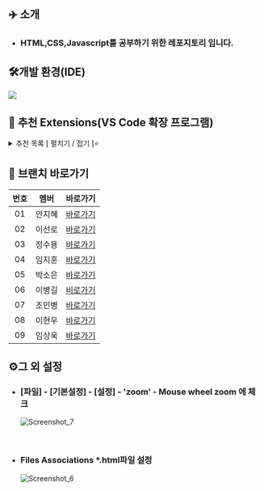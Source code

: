## ✈️ 소개
- ### HTML,CSS,Javascript를 공부하기 위한 레포지토리 입니다.

## 🛠개발 환경(IDE)

[![](https://img.shields.io/badge/visual_studio_code-007ACC?style=for-the-badge&logo=visualstudiocode&logoColor=white)](https://code.visualstudio.com/download)

## 📌 추천 Extensions(VS Code 확장 프로그램)
<details>
  <summary> 추천 목록 [ 펼치기 / 접기 ]⭐</summary>
  
- ### ⭐Korean Language Pack for VSCode
VSCode 한글화
- ### ⭐prettier
코드 자동화 정렬 확장 프로그램
- ### ⭐open in browser
open in browser 혹은  open in other browser 브라우저로 열기
- ### ⭐Material Theme
VScode의 코드 편집기의 테마를 바꿔줌
- ### ⭐⭐Auto Rename Tag
Tag명을 바꿀 때 자동으로 닫는 태그도 바꿔줌 - 편함
- ### ⭐⭐Auto close Tag
(Tag를 알아서 닫아줌 - 너무 편함)
- ### ⭐⭐Live server
코드 저장하면 알아서 브라우저에 적용
- ### ⭐⭐HTML CSS Support
CSS파일에서 정의한 클래스나 id값을 HTML파일에서 자동 완성 기능을 제공하는 확장 프로그램
- ### ⭐ CSS Peek
HTML 파일에서 작성한 클래스 값을 Ctrl + 클릭하면 해당 CSS파일의 해당 클래스 부분으로 바로 찾아감
- ### ⭐ indent-rainbow
들여쓰기 구분을 색깔로 해주는 확장 프로그램
- ### ⭐ image preview
img 태그 안에 src="주소" 에서 주소 부분에 마우스 커서를 갖다 대면 어떤 이미지인지 보여준다.
- ### ⭐ESLint
자바 스크립트 문법 에러를 표시해주는 프로그램
  
</details>

## 🔗 브랜치 바로가기

| 번호 |  멤버  |   바로가기      | 
| :--: | :--------: | :---------------: |
|  01  | 안지혜 | [바로가기][AhnJiHye] |
|  02  | 이선로 | [바로가기][sunro] |
|  03  | 정수용 | [바로가기][SuYong] |
|  04  | 임지훈 | [바로가기][e1mji] |
|  05  | 박소은 | [바로가기][Soeun] |
|  06  | 이병길 | [비로가기][LeeBG] |
|  07  | 조민병 | [바로가기][JMB]   |
|  08  | 이현우 | [바로가기][LHW]   |
|  09  | 임상욱 | [바로가기][LHW]   |

## ⚙️그 외 설정
- ### [파일] - [기본설정] - [설정] - 'zoom' - Mouse wheel zoom 에 체크
  ![Screenshot_7](https://github.com/Employment-Study/HTML-CSS-Javascript_STUDY/assets/44068819/bb97b85c-874d-47e9-99f5-20908e19e8da)
  
<br/>

- ### Files Associations *.html파일 설정
  ![Screenshot_6](https://github.com/Employment-Study/HTML-CSS-Javascript_STUDY/assets/44068819/3774eab7-09fc-4910-b236-d9674affa423)


[sunro]: https://github.com/Employment-Study/HTML-CSS-Javascript_STUDY/tree/Sunro
[LeeBG]: https://github.com/Employment-Study/HTML-CSS-Javascript_STUDY/tree/LeeBG
[SuYong]: https://github.com/Employment-Study/HTML-CSS-Javascript_STUDY/tree/Accept
[e1mji]: https://github.com/Employment-Study/HTML-CSS-Javascript_STUDY/tree/e1mji
[Soeun]: https://github.com/Employment-Study/HTML-CSS-Javascript_STUDY/tree/Soeun
[AhnJiHye]: https://github.com/Employment-Study/HTML-CSS-Javascript_STUDY/tree/AhnJiHye
[JMB]: https://github.com/Employment-Study/HTML-CSS-Javascript_STUDY/tree/JMB
[LSW]: https://github.com/Employment-Study/HTML-CSS-Javascript_STUDY/tree/ISW
[LHW]: https://github.com/Employment-Study/HTML-CSS-Javascript_STUDY/tree/LHW
